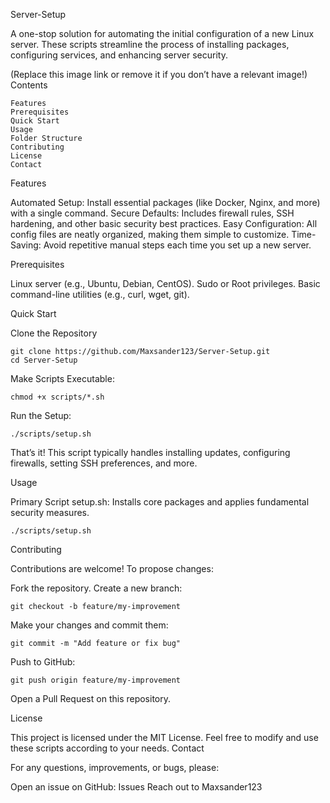 Server-Setup

A one-stop solution for automating the initial configuration of a new Linux server. These scripts streamline the process of installing packages, configuring services, and enhancing server security.

(Replace this image link or remove it if you don’t have a relevant image!)
Contents

    Features
    Prerequisites
    Quick Start
    Usage
    Folder Structure
    Contributing
    License
    Contact

Features

Automated Setup: Install essential packages (like Docker, Nginx, and more) with a single command.
Secure Defaults: Includes firewall rules, SSH hardening, and other basic security best practices.
Easy Configuration: All config files are neatly organized, making them simple to customize.
Time-Saving: Avoid repetitive manual steps each time you set up a new server.

Prerequisites

Linux server (e.g., Ubuntu, Debian, CentOS).
Sudo or Root privileges.
Basic command-line utilities (e.g., curl, wget, git).

Quick Start

Clone the Repository
    
    git clone https://github.com/Maxsander123/Server-Setup.git
    cd Server-Setup

Make Scripts Executable:
 
    chmod +x scripts/*.sh

Run the Setup:

    ./scripts/setup.sh

That’s it! This script typically handles installing updates, configuring firewalls, setting SSH preferences, and more.

Usage

Primary Script
setup.sh: Installs core packages and applies fundamental security measures.

    ./scripts/setup.sh

Contributing

Contributions are welcome! To propose changes:

Fork the repository.
Create a new branch:

    git checkout -b feature/my-improvement

Make your changes and commit them:

    git commit -m "Add feature or fix bug"

Push to GitHub:

    git push origin feature/my-improvement

Open a Pull Request on this repository.

License

This project is licensed under the MIT License. Feel free to modify and use these scripts according to your needs.
Contact

For any questions, improvements, or bugs, please:

Open an issue on GitHub: Issues
Reach out to Maxsander123

